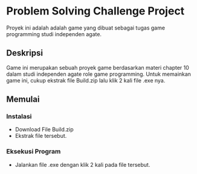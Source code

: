 # Problem Solving Challenge Project

Proyek ini adalah adalah game yang dibuat sebagai tugas game programming studi independen agate.

## Deskripsi

Game ini merupakan sebuah proyek game berdasarkan materi chapter 10 dalam studi independen agate role game programming. Untuk memainkan game ini, cukup ekstrak file Build.zip lalu klik 2 kali file .exe nya.

## Memulai

### Instalasi

* Download File Build.zip
* Ekstrak file tersebut.

### Eksekusi Program

* Jalankan file .exe dengan klik 2 kali pada file tersebut.
